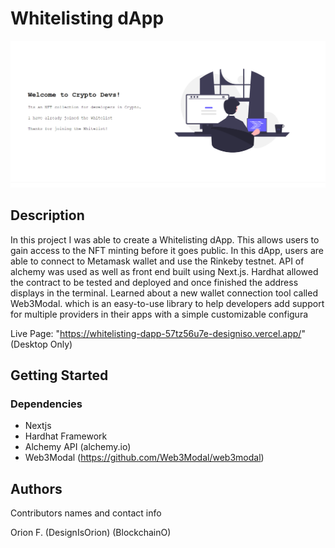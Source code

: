 # Whitelisting dApp

<img src="https://github.com/designisO/Whitelisting-Dapp-/blob/main/Screenshot%20(46).png">


## Description

In this project I was able to create a Whitelisting dApp. This allows users to gain access to the NFT minting before it goes public. In this dApp, users are able to connect to Metamask wallet and use the Rinkeby testnet. API of alchemy was used as well as front end built using Next.js. Hardhat allowed the contract to be tested and deployed and once finished the address displays in the terminal. Learned about a new wallet connection tool called Web3Modal. which is an easy-to-use library to help developers add support for multiple providers in their apps with a simple customizable configura 

Live Page: "https://whitelisting-dapp-57tz56u7e-designiso.vercel.app/" (Desktop Only)

## Getting Started

### Dependencies

* Nextjs
* Hardhat Framework
* Alchemy API (alchemy.io)
* Web3Modal (https://github.com/Web3Modal/web3modal)


## Authors

Contributors names and contact info

Orion F.
(DesignIsOrion)
(BlockchainO)
